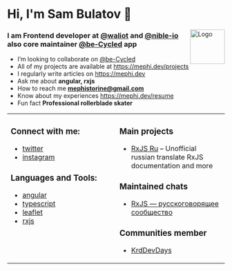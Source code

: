 # Hi, I'm Sam Bulatov 👋

<img align="right" src="http://mephi.dev/static/pictures/mephistorine.svg" alt="Logo" width="80" height="80">

### I am Frontend developer at [@waliot](https://github.com/waliot) and [@nible-io](https://github.com/nible-io) also core maintainer [@be-Cycled](https://github.com/be-Cycled) app

- I’m looking to collaborate on [@be-Cycled](https://github.com/be-Cycled)
- All of my projects are available at https://mephi.dev/projects
- I regularly write articles on https://mephi.dev
- Ask me about **angular, rxjs**
- How to reach me **mephistorine@gmail.com**
- Know about my experiences https://mephi.dev/resume
- Fun fact **Professional rollerblade skater**

<table><tr><td valign="top" width="50%">

### Connect with me:

- [twitter](https://twitter.com/mephistorine)
- [instagram](https://twitter.com/instagram)

### Languages and Tools:

- [angular](https://angular.io)
- [typescript](https://www.typescriptlang.org)
- [leaflet](https://leafletjs.com/)
- [rxjs](https://rxjs.dev/)

</td><td>
  
### Main projects

- [RxJS Ru](https://learnrxjs.ru) – Unofficial russian translate RxJS documentation and more

### Maintained chats

- [RxJS — русскоговорящее сообщество](https://t.me/rxjs_ru)

### Communities member

- [KrdDevDays](https://krd.dev)

</td></tr></table>
